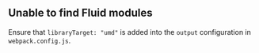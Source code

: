 ## Unable to find Fluid modules

Ensure that `libraryTarget: "umd"` is added into the `output` configuration in `webpack.config.js`.